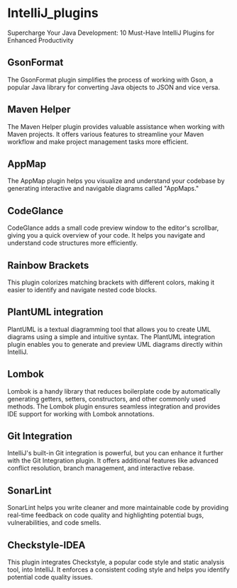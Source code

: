 # IntelliJ_plugins

Supercharge Your Java Development: 10 Must-Have IntelliJ Plugins for Enhanced Productivity

## GsonFormat 
The GsonFormat plugin simplifies the process of working with Gson, a popular Java library for converting Java objects to JSON and vice versa.

## Maven Helper 
The Maven Helper plugin provides valuable assistance when working with Maven projects. It offers various features to streamline your Maven workflow and make project management tasks more efficient.

## AppMap
The AppMap plugin helps you visualize and understand your codebase by generating interactive and navigable diagrams called "AppMaps."

## CodeGlance
CodeGlance adds a small code preview window to the editor's scrollbar, giving you a quick overview of your code. It helps you navigate and understand code structures more efficiently.

## Rainbow Brackets
This plugin colorizes matching brackets with different colors, making it easier to identify and navigate nested code blocks.

## PlantUML integration
PlantUML is a textual diagramming tool that allows you to create UML diagrams using a simple and intuitive syntax. The PlantUML integration plugin enables you to generate and preview UML diagrams directly within IntelliJ.

## Lombok
Lombok is a handy library that reduces boilerplate code by automatically generating getters, setters, constructors, and other commonly used methods. The Lombok plugin ensures seamless integration and provides IDE support for working with Lombok annotations.

## Git Integration
IntelliJ's built-in Git integration is powerful, but you can enhance it further with the Git Integration plugin. It offers additional features like advanced conflict resolution, branch management, and interactive rebase.

## SonarLint
SonarLint helps you write cleaner and more maintainable code by providing real-time feedback on code quality and highlighting potential bugs, vulnerabilities, and code smells.

## Checkstyle-IDEA
This plugin integrates Checkstyle, a popular code style and static analysis tool, into IntelliJ. It enforces a consistent coding style and helps you identify potential code quality issues.

